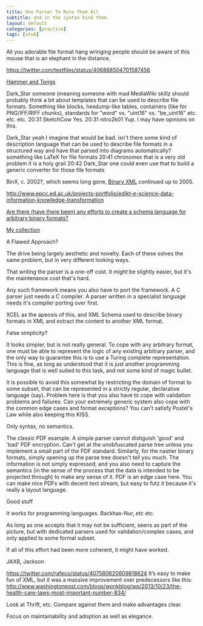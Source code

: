 ```yaml
---
title: One Parser To Rule Them All
subtitle: and in the syntax bind them.
layout: default
categories: [practice]
tags: [stub]
---
```


All you adorable file format hang wringing people should be aware of this mouse that is an elephant in the distance. 

https://twitter.com/textfiles/status/406868504701587456

[Hammer and Tongs](https://events.ccc.de/congress/2013/wiki/Projects:Hammer_and_Tongs)


Dark_Star
someone (meaning someone with mad MediaWiki skillz  should probably think a bit about templates that can be used to describe file formats. Something like blocks, hexdump-like tables, containers (like for PNG/IFF/RIFF chunks), standards for "word" vs. "uint16" vs. "be_uint16" etc. etc. etc.
20:31
SketchCow
Yes.
20:31
nitro2k01
Yup. I may have opinions on this.

Dark_Star
yeah I imagine that would be bad. isn't there some kind of description language that can be used to describe file formats in a structured way and have that parsed into diagrams automatically?
something like LaTeX for file formats
20:41
chronomex
that is a very old problem
it is a holy grail
20:42
Dark_Star
one could even use that to build a generic converter for those file formats 




BinX, c. 2002?, which seems long gone, [Binary XML](http://www.smos.esa.int/BinaryXML/) continued up to 2005.

http://www.epcc.ed.ac.uk/projects-portfolio/edikt-e-science-data-information-knowledge-transformation

[Are there (have there been) any efforts to create a schema language for arbitrary binary formats?](http://stackoverflow.com/questions/4670555/are-there-have-there-been-any-efforts-to-create-a-schema-language-for-arbitrar)

[My collection](https://www.diigo.com/user/anjacks0n/unparsing)


A Flawed Approach?

The drive being largely aesthetic and novelty. Each of these solves the same problem, but in very different looking ways.

That writing the parser is a one-off cost. It *might* be slightly easier, but it's the maintenance cost that's hard.

Any such framework means you also have to port the framework. A C parser just needs a C compiler. A parser written in a specialist language needs it's compiler porting over first.

XCEL as the apeosis of this, and XML Schema used to describe binary formats in XML and extract the content to another XML format.

False simplicity?

It looks simpler, but is not really general. To cope with any arbitrary format, one must be able to represent the logic of any existing arbitrary parser, and the only way to guarantee this is to use a Turing complete representation. This is fine, as long as understood that it is just another programming language that is well suited to this task, and not some kind of magic bullet.

It is possible to avoid this somewhat by restricting the domain of format to some subset, that can be represented in a strictly regular, declarative language (say). Problem here is that you also have to cope with validation problems and failures. Can your extremely generic system also cope with the common edge cases and format exceptions? You can't satisfy Postel's Law while also keeping this KISS.

Only syntax, no semantics.

The classic PDF example. A simple parser cannot distiguish 'good' and 'bad' PDF encryption. Can't get at the unobfuscated parse tree unless you implement a small part of the PDF standard. Similarly, for the nastier binary formats, simply opening up the parse tree doesn't tell you much. The information is not simply expressed, and you also need to capture the semantics (in the sense of the process that the data is intended to be projected through) to make any sense of it. PDF is an edge case here. You can make nice PDFs with decent text stream, but easy to futz it because it's really a layout language.


Good stuff

It works for programming languages. Backhas-Nur, etc etc.

As long as one accepts that it may not be sufficient, seens as part of the picture, but with dedicated parsers used for validation/complex cases, and only applied to some formal subset.

If all of this effort had been more coherent, it might have worked.

JAXB, Jackson

https://twitter.com/rafeco/status/407580620609818624
It’s easy to make fun of XML, but it was a massive improvement over predecessors like this:
http://www.washingtonpost.com/blogs/wonkblog/wp/2013/10/23/the-health-care-laws-most-important-number-834/

Look at Thrift, etc. Compare against them and make advantages clear.

Focus on maintainability and adoption as well as elegance.
